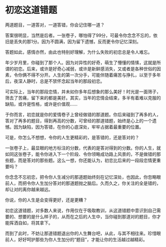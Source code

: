 # 初恋这道错题

两道题目，一道答对，一道答错，你会记住哪一道？ 

答案很明显，当然是后者。一张卷子，哪怕得了99分，可最令你念念不忘的，依旧是丢失的那1分。因为不圆满，因为留下遗憾，反而更令你记忆深刻。 

答题如此，感情亦然，由此也特别好理解，为什么失败的初恋总是令人难忘。 

年少岁月里，你碰到了那个人。因为对异性的好奇，萌生了懵懂的情愫，这就是所谓的初恋。后来，或许是好奇心减弱，或许是新鲜感消失，又或者是各种世俗的因素，令你俩不得不分开。人生的第一次分手，可能伴随着痛苦与挣扎，以至于多年后，夜深人静时，总是不禁怀念起当年的那段初恋。 

可实际上，当年的那段恋情，并未如你多年后想象的那么美好！时光是一面筛子，筛去了苦痛，留下来的都是美好。其实，当年的恋情会结束，多半有着难以克服的缺陷，或许是性格，或许是价值观…… 

于你而言，初恋就是你的爱情卷子上曾经做错的那道题。你后来碰到了再多的人，答对了再多的题目，得到再高的分数，可曾经的那道错题，始终是心上的一个遗憾。因为缺陷，因为答错，在你的心底深处，牢牢占据着最重要的位置。 

可是，你怎么不想想，令你的人生更精彩的，是答错的，还是答对的？ 

一张卷子上，最显眼的地方标注的分数，代表的是答对得到的分数。你的人生，就如同这张卷子，能令你进入下一个阶段、令你领略成功路上风景的，不是做错的那些题，而是答对的那些题。这么一想，你还能认为，初恋比后来的一段段恋情更重要吗？ 

你念念不忘初恋，把令你人生减分的那道题始终刻在记忆深处，也因此，你忽略眼前人，而把令你人生加分答对的那道题抛之脑后。久而久之，你关注的全是错的，却让对的离你越来越远。 

你说，你的人生是会变得更好，还是更糟？ 

初恋这道错题，对多数人来说，作用仅在于吸取教训，从这道错题中意识到自己需要的、想要的是什么样子的，从而在之后的人生中，当你碰到那道对的题目，你才能挥洒自如，将其拿下。 

而到了此时，不妨让那道错题退出你的人生舞台吧，从此，与其不相往来。珍惜眼前人，好好呵护那些为你人生加分的“题目”，才能让你的生活越过越精彩。